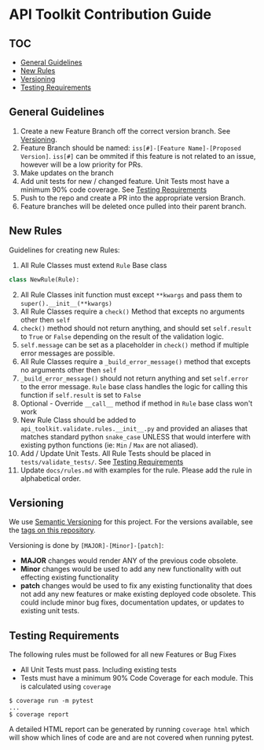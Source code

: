 # API Toolkit Contribution Guide

## TOC
 - [General Guidelines](#general-guidelines)
 - [New Rules](#new-rules)
 - [Versioning](#versioning)
 - [Testing Requirements](#testing-requirements)

## General Guidelines
1. Create a new Feature Branch off the correct version branch. See [Versioning](#versioning).
2. Feature Branch should be named: `iss[#]-[Feature Name]-[Proposed Version]`. `iss[#]` can be ommited if this feature is not related to an issue, however will be a low priority for PRs.
3. Make updates on the branch
4. Add unit tests for new / changed feature. Unit Tests most have a minimum 90% code coverage. See [Testing Requirements](#testing-requirements)
5. Push to the repo and create a PR into the appropriate version Branch.
6. Feature branches will be deleted once pulled into their parent branch.


## New Rules
Guidelines for creating new Rules:

1. All Rule Classes must extend `Rule` Base class
```python
class NewRule(Rule):
```
2. All Rule Classes init function must except `**kwargs` and pass them to `super().__init__(**kwargs)`
3. All Rule Classes require a `check()` Method that excepts no arguments other then `self`
4. `check()` method should not return anything, and should set `self.result` to `True` or `False` depending on the result of the validation logic.
5. `self.message` can be set as a placeholder in `check()` method if multiple error messages are possible.
6. All Rule Classes require a `_build_error_message()` method that excepts no arguments other then `self`
7. `_build_error_message()` should not return anything and set `self.error` to the error message. `Rule` base class handles the logic for calling this function if `self.result` is set to `False`
8. Optional - Override `__call__` method if method in `Rule` base class won't work
9. New Rule Class should be added to `api_toolkit.validate.rules.__init__.py` and provided an aliases that matches standard python `snake_case` UNLESS that would interfere with existing python functions (ie: `Min` / `Max` are not aliased).
10. Add / Update Unit Tests. All Rule Tests should be placed in `tests/validate_tests/`. See [Testing Requirements](#testing-requirements)
10. Update `docs/rules.md` with examples for the rule. Please add the rule in alphabetical order.


## Versioning
We use [Semantic Versioning](https://semver.org/) for this project. For the versions available, see the [tags on this repository](https://github.com/your/project/tags).

Versioning is done by `[MAJOR]-[Minor]-[patch]`:
- **MAJOR** changes would render ANY of the previous code obsolete.
- **Minor** changes would be used to add any new functionality with out effecting existing functionality
- **patch** changes would be used to fix any existing functionality that does not add any new features or make existing deployed code obsolete. This could include minor bug fixes, documentation updates, or updates to existing unit tests.

## Testing Requirements
The following rules must be followed for all new Features or Bug Fixes
- All Unit Tests must pass. Including existing tests
- Tests must have a minimum 90% Code Coverage for each module. This is calculated using `coverage`
```batch
$ coverage run -m pytest
...
$ coverage report
```
A detailed HTML report can be generated by running `coverage html` which will show which lines of code are and are not covered when running pytest.
